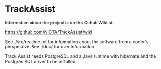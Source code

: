 TrackAssist
===========

Information about the project is on the Github Wiki at:

https://github.com/NICTA/TrackAssist/wiki

See ./src/readme.txt for information about the software from a coder's perspective.
See ./doc/ for user information

Track Assist needs PostgreSQL and a Java runtime with hibernate and the Postgres SQL driver to be installed.

